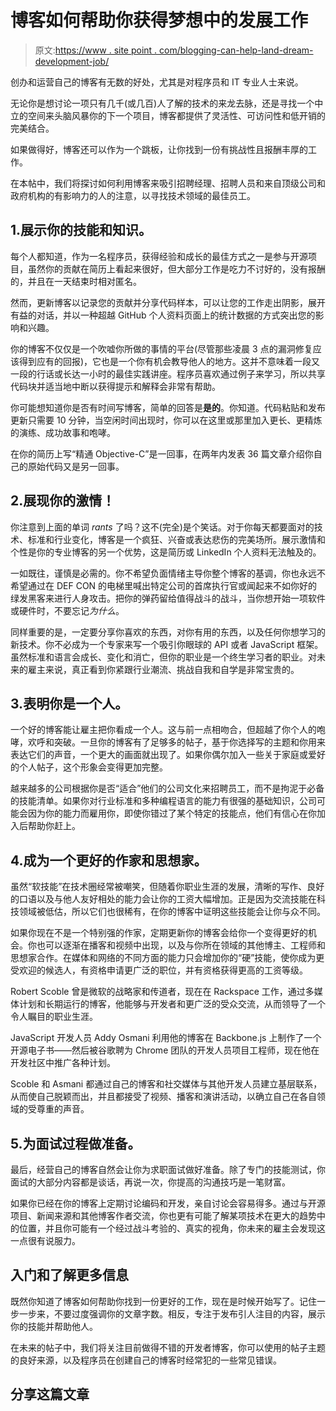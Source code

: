 # 博客如何帮助你获得梦想中的发展工作

> 原文:[https://www . site point . com/blogging-can-help-land-dream-development-job/](https://www.sitepoint.com/blogging-can-help-land-dream-development-job/)

创办和运营自己的博客有无数的好处，尤其是对程序员和 IT 专业人士来说。

无论你是想讨论一项只有几千(或几百)人了解的技术的来龙去脉，还是寻找一个中立的空间来头脑风暴你的下一个项目，博客都提供了灵活性、可访问性和低开销的完美结合。

如果做得好，博客还可以作为一个跳板，让你找到一份有挑战性且报酬丰厚的工作。

在本帖中，我们将探讨如何利用博客来吸引招聘经理、招聘人员和来自顶级公司和政府机构的有影响力的人的注意，以寻找技术领域的最佳员工。

## 1.展示你的技能和知识。

每个人都知道，作为一名程序员，获得经验和成长的最佳方式之一是参与开源项目，虽然你的贡献在简历上看起来很好，但大部分工作是吃力不讨好的，没有报酬的，并且在一天结束时相对匿名。

然而，更新博客以记录您的贡献并分享代码样本，可以让您的工作走出阴影，展开有益的对话，并以一种超越 GitHub 个人资料页面上的统计数据的方式突出您的影响和兴趣。

你的博客不仅仅是一个吹嘘你所做的事情的平台(尽管那些凌晨 3 点的漏洞修复应该得到应有的回报)，它也是一个你有机会教导他人的地方。这并不意味着一段又一段的行话或长达一小时的最佳实践讲座。程序员喜欢通过例子来学习，所以共享代码块并适当地中断以获得提示和解释会非常有帮助。

你可能想知道你是否有时间写博客，简单的回答是**是的**。你知道。代码粘贴和发布更新只需要 10 分钟，当空闲时间出现时，你可以在这里或那里加入更长、更精炼的演练、成功故事和咆哮。

在你的简历上写“精通 Objective-C”是一回事，在两年内发表 36 篇文章介绍你自己的原始代码又是另一回事。

## 2.展现你的激情！

你注意到上面的单词 *rants* 了吗？这不(完全)是个笑话。对于你每天都要面对的技术、标准和行业变化，博客是一个疯狂、兴奋或表达悲伤的完美场所。展示激情和个性是你的专业博客的另一个优势，这是简历或 LinkedIn 个人资料无法触及的。

一如既往，谨慎是必需的。你不希望负面情绪主导你整个博客的基调，你也永远不希望通过在 DEF CON 的电梯里喊出特定公司的首席执行官或闻起来不如你好的绿发黑客来进行人身攻击。把你的弹药留给值得战斗的战斗，当你想开始一项软件或硬件时，不要忘记*为什么*。

同样重要的是，一定要分享你喜欢的东西，对你有用的东西，以及任何你想学习的新技术。你不必成为一个专家来写一个吸引你眼球的 API 或者 JavaScript 框架。虽然标准和语言会成长、变化和消亡，但你的职业是一个终生学习者的职业。对未来的雇主来说，真正看到你紧跟行业潮流、挑战自我和自学是非常宝贵的。

## 3.表明你是一个人。

一个好的博客能让雇主把你看成一个人。这与前一点相吻合，但超越了你个人的咆哮，欢呼和突破。一旦你的博客有了足够多的帖子，基于你选择写的主题和你用来表达它们的声音，一个更大的画面就出现了。如果你偶尔加入一些关于家庭或爱好的个人帖子，这个形象会变得更加完整。

越来越多的公司根据你是否“适合”他们的公司文化来招聘员工，而不是拘泥于必备的技能清单。如果你对行业标准和多种编程语言的能力有很强的基础知识，公司可能会因为你的能力而雇用你，即使你错过了某个特定的技能点，他们有信心在你加入后帮助你赶上。

## 4.成为一个更好的作家和思想家。

虽然“软技能”在技术圈经常被嘲笑，但随着你职业生涯的发展，清晰的写作、良好的口语以及与他人友好相处的能力会让你的工资大幅增加。正是因为交流技能在科技领域被低估，所以它们也很稀有，在你的博客中证明这些技能会让你与众不同。

如果你现在不是一个特别强的作家，定期更新你的博客会给你一个变得更好的机会。你也可以逐渐在播客和视频中出现，以及与你所在领域的其他博主、工程师和思想家合作。在媒体和网络的不同方面的能力只会增加你的“硬”技能，使你成为更受欢迎的候选人，有资格申请更广泛的职位，并有资格获得更高的工资等级。

Robert Scoble 曾是微软的战略家和传道者，现在在 Rackspace 工作，通过多媒体计划和长期运行的博客，他能够与开发者和更广泛的受众交流，从而领导了一个令人瞩目的职业生涯。

JavaScript 开发人员 Addy Osmani 利用他的博客在 Backbone.js 上制作了一个开源电子书——然后被谷歌聘为 Chrome 团队的开发人员项目工程师，现在他在开发社区中推广各种计划。

Scoble 和 Asmani 都通过自己的博客和社交媒体与其他开发人员建立基层联系，从而使自己脱颖而出，并且都接受了视频、播客和演讲活动，以确立自己在各自领域的受尊重的声音。

## 5.为面试过程做准备。

最后，经营自己的博客自然会让你为求职面试做好准备。除了专门的技能测试，你面试的大部分内容都是谈话，再说一次，你提高的沟通技巧是一笔财富。

如果你已经在你的博客上定期讨论编码和开发，亲自讨论会容易得多。通过与开源项目、新闻来源和其他博客作者交流，你也更有可能了解某项技术在更大的趋势中的位置，并且你可能有一个经过战斗考验的、真实的视角，你未来的雇主会发现这一点很有说服力。

## 入门和了解更多信息

既然你知道了博客如何帮助你找到一份更好的工作，现在是时候开始写了。记住一步一步来，不要过度强调你的文章字数。相反，专注于发布引人注目的内容，展示你的技能并帮助他人。

在未来的帖子中，我们将关注目前做得不错的开发者博客，你可以使用的帖子主题的良好来源，以及程序员在创建自己的博客时经常犯的一些常见错误。

## 分享这篇文章